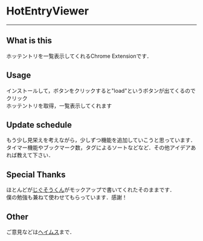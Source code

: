 # HotEntryViewer  

***

## What is this
ホッテントリを一覧表示してくれるChrome Extensionです．  

## Usage
インストールして，ボタンをクリックすると"load"というボタンが出てくるのでクリック  
ホッテントリを取得，一覧表示してくれます  

## Update schedule
もう少し見栄えを考えながら，少しずつ機能を追加していこうと思っています．  
タイマー機能やブックマーク数，タグによるソートなどなど．その他アイデアあれば教えて下さい．

## Special Thanks
ほとんどが[じぐそうくん](http://twitter.com/neo6120 "jigsaw")がモックアップで書いてくれたそのままです．  
僕の勉強も兼ねて使わせてもらっています．感謝！

## Other
ご意見などは[ヘイムス](http://twitter.com/heimusu "heimusu")まで．

